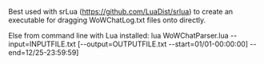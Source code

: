 Best used with srLua (https://github.com/LuaDist/srlua) to create an executable for dragging WoWChatLog.txt files onto directly.

Else from command line with Lua installed:
lua WoWChatParser.lua --input=INPUTFILE.txt [--output=OUTPUTFILE.txt --start=01/01-00:00:00] --end=12/25-23:59:59]